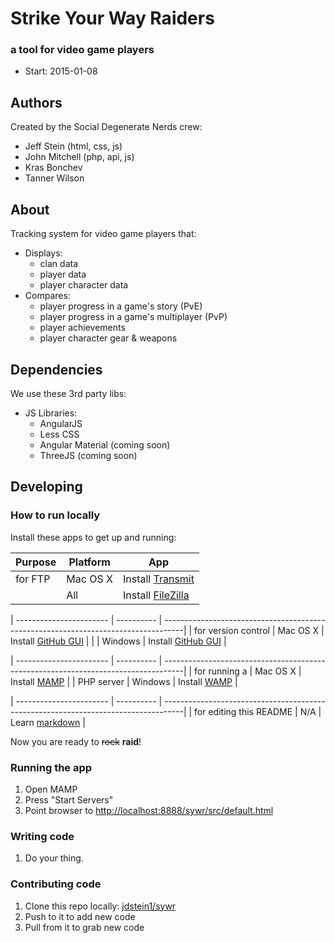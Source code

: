 # Strike Your Way Raiders

### a tool for video game players

* Start:  2015-01-08

## Authors

Created by the Social Degenerate Nerds crew:

* Jeff Stein (html, css, js)
* John Mitchell (php, api, js)
* Kras Bonchev
* Tanner Wilson

## About

Tracking system for video game players that:

* Displays:
  * clan data
  * player data
  * player character data
* Compares:
  * player progress in a game's story (PvE)
  * player progress in a game's multiplayer (PvP)
  * player achievements
  * player character gear & weapons

## Dependencies

We use these 3rd party libs:

* JS Libraries:
  * AngularJS
  * Less CSS
  * Angular Material (coming soon)
  * ThreeJS (coming soon)

## Developing

### How to run locally

Install these apps to get up and running:

| Purpose                 | Platform   | App                                                                                |
| ----------------------- | ---------- | -----------------------------------------------------------------------------------|
| for FTP                 | Mac OS X   | Install [Transmit](http://www.panic.com/transmit/)                                 |
|                         | All        | Install [FileZilla](https://filezilla-project.org/download.php?show_all=1)         |

| ----------------------- | ---------- | -----------------------------------------------------------------------------------|
| for version control     | Mac OS X   | Install [GitHub GUI](http://mac.github.com/)                                       |
|                         | Windows    | Install [GitHub GUI](http://windows.github.com/)                                   |

| ----------------------- | ---------- | -----------------------------------------------------------------------------------|
| for running a           | Mac OS X   | Install [MAMP](http://www.mamp.info/)                                              |
| PHP server              | Windows    | Install [WAMP](http://www.wampserver.com/)                                         |

| ----------------------- | ---------- | -----------------------------------------------------------------------------------|
| for editing this README | N/A        | Learn [markdown](https://github.com/adam-p/markdown-here/wiki/Markdown-Cheatsheet) |


Now you are ready to <s>rock</s> **raid**!

### Running the app

1. Open MAMP
2. Press "Start Servers"
3. Point browser to [http://localhost:8888/sywr/src/default.html](http://localhost:8888/sywr/src/default.html)

### Writing code

1. Do your thing.

### Contributing code

1. Clone this repo locally: [jdstein1/sywr](https://github.com/jdstein1/sywr)
1. Push to it to add new code
1. Pull from it to grab new code

